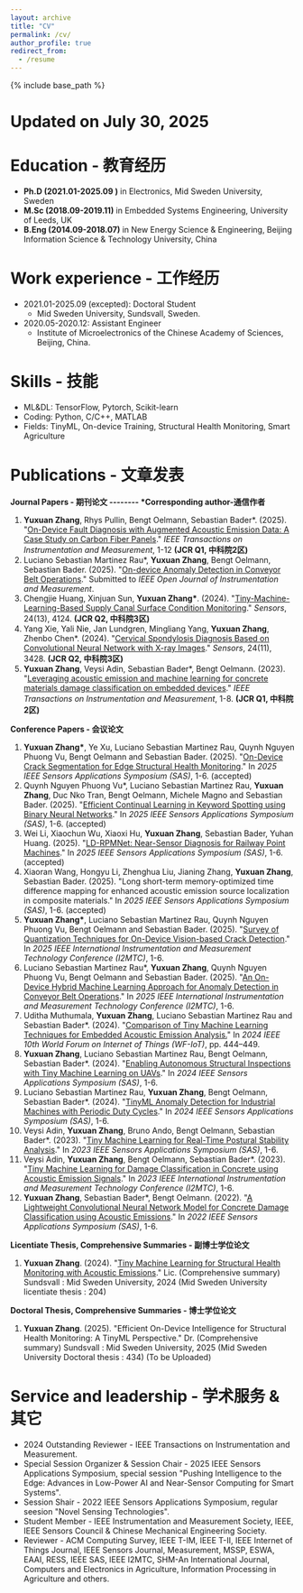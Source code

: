 ```yaml
---
layout: archive
title: "CV"
permalink: /cv/
author_profile: true
redirect_from:
  - /resume
---
```


{% include base_path %}

Updated on July 30, 2025
======

Education - 教育经历
======
* **Ph.D (2021.01-2025.09 )** in Electronics, Mid Sweden University, Sweden
* **M.Sc (2018.09-2019.11)** in Embedded Systems Engineering, University of Leeds, UK
* **B.Eng (2014.09-2018.07)** in New Energy Science & Engineering, Beijing Information Science & Technology University, China

Work experience - 工作经历
======
* 2021.01-2025.09 (excepted): Doctoral Student
  * Mid Sweden University, Sundsvall, Sweden.     
* 2020.05-2020.12: Assistant Engineer
  * Institute of Microelectronics of the Chinese Academy of Sciences, Beijing, China.

Skills - 技能
======
* ML&DL: TensorFlow, Pytorch, Scikit-learn
* Coding: Python, C/C++, MATLAB
* Fields: TinyML, On-device Training, Structural Health Monitoring, Smart Agriculture

Publications - 文章发表              
======
__Journal Papers - 期刊论文        --------        *Corresponding author-通信作者__
1. __Yuxuan Zhang__, Rhys Pullin, Bengt Oelmann, Sebastian Bader*. (2025). "[On-Device Fault Diagnosis with Augmented Acoustic Emission Data: A Case Study on Carbon Fiber Panels](https://ieeexplore.ieee.org/document/11029626)." _IEEE Transactions on Instrumentation and Measurement_, 1-12 __(JCR Q1, 中科院2区)__ 
2. Luciano Sebastian Martinez Rau*, __Yuxuan Zhang__, Bengt Oelmann, Sebastian Bader. (2025). "[On-device Anomaly Detection in Conveyor Belt Operations](https://arxiv.org/abs/2411.10729)." Submitted to _IEEE Open Journal of Instrumentation and Measurement_.
3. Chengjie Huang, Xinjuan Sun, __Yuxuan Zhang*__. (2024). "[Tiny-Machine-Learning-Based Supply Canal Surface Condition Monitoring](https://www.mdpi.com/1424-8220/24/13/4124)." _Sensors_, 24(13), 4124. __(JCR Q2, 中科院3区)__
4. Yang Xie, Yali Nie, Jan Lundgren, Mingliang Yang, __Yuxuan Zhang__, Zhenbo Chen*. (2024). "[Cervical Spondylosis Diagnosis Based on Convolutional Neural Network with X-ray Images](https://www.mdpi.com/1424-8220/24/11/3428)." _Sensors_, 24(11), 3428. __(JCR Q2, 中科院3区)__
5. __Yuxuan Zhang__, Veysi Adin, Sebastian Bader*, Bengt Oelmann. (2023). "[Leveraging acoustic emission and machine learning for concrete materials damage classification on embedded devices](https://ieeexplore.ieee.org/document/10227301)." _IEEE Transactions on Instrumentation and Measurement_, 1-8. __(JCR Q1, 中科院2区)__
  
__Conference Papers - 会议论文__
1. __Yuxuan Zhang*__, Ye Xu, Luciano Sebastian Martinez Rau, Quynh Nguyen Phuong Vu, Bengt Oelmann and Sebastian Bader. (2025). "[On-Device Crack Segmentation for Edge Structural Health Monitoring](https://arxiv.org/abs/2505.07915)." In _2025 IEEE Sensors Applications Symposium (SAS)_, 1-6. (accepted)
2. Quynh Nguyen Phuong Vu*, Luciano Sebastian Martinez Rau, __Yuxuan Zhang__, Duc Nko Tran, Bengt Oelmann, Michele Magno and Sebastian Bader. (2025). "[Efficient Continual Learning in Keyword Spotting using Binary Neural Networks](https://arxiv.org/abs/2505.02469)." In _2025 IEEE Sensors Applications Symposium (SAS)_, 1-6. (accepted)
3. Wei Li, Xiaochun Wu, Xiaoxi Hu, __Yuxuan Zhang__, Sebastian Bader, Yuhan Huang. (2025). "[LD-RPMNet: Near-Sensor Diagnosis for Railway Point Machines](https://www.arxiv.org/abs/2506.06346)." In _2025 IEEE Sensors Applications Symposium (SAS)_, 1-6. (accepted)
4. Xiaoran Wang, Hongyu Li, Zhenghua Liu, Jianing Zhang, __Yuxuan Zhang__, Sebastian Bader. (2025). "Long short-term memory-optimized time difference mapping for enhanced acoustic emission source localization in composite materials." In _2025 IEEE Sensors Applications Symposium (SAS)_, 1-6. (accepted)
5. __Yuxuan Zhang*__, Luciano Sebastian Martinez Rau, Quynh Nguyen Phuong Vu, Bengt Oelmann and Sebastian Bader. (2025). "[Survey of Quantization Techniques for On-Device Vision-based Crack Detection](https://ieeexplore.ieee.org/document/11078998)." In _2025 IEEE International Instrumentation and Measurement Technology Conference (I2MTC)_, 1-6.
6. Luciano Sebastian Martinez Rau*, __Yuxuan Zhang__, Quynh Nguyen Phuong Vu, Bengt Oelmann and Sebastian Bader. (2025). "[An On-Device Hybrid Machine Learning Approach for Anomaly Detection in Conveyor Belt Operations](https://ieeexplore.ieee.org/document/11079096/)." In _2025 IEEE International Instrumentation and Measurement Technology Conference (I2MTC)_, 1-6.
7. Uditha Muthumala, __Yuxuan Zhang__, Luciano Sebastian Martinez Rau and Sebastian Bader*. (2024). "[Comparison of Tiny Machine Learning Techniques for Embedded Acoustic Emission Analysis.](https://ieeexplore.ieee.org/document/10811219)" In _2024 IEEE 10th World Forum on Internet of Things (WF-IoT)_, pp. 444–449.
8. __Yuxuan Zhang__, Luciano Sebastian Martinez Rau, Bengt Oelmann, Sebastian Bader*. (2024). "[Enabling Autonomous Structural Inspections with Tiny Machine Learning on UAVs](https://ieeexplore.ieee.org/document/10636583)." In _2024 IEEE Sensors Applications Symposium (SAS)_, 1-6. 
9. Luciano Sebastian Martinez Rau, __Yuxuan Zhang__, Bengt Oelmann, Sebastian Bader*. (2024). "[TinyML Anomaly Detection for Industrial Machines with Periodic Duty Cycles](https://ieeexplore.ieee.org/document/10636584)." In _2024 IEEE Sensors Applications Symposium (SAS)_, 1-6.
10. Veysi Adin, __Yuxuan Zhang__, Bruno Ando, Bengt Oelmann, Sebastian Bader*. (2023). "[Tiny Machine Learning for Real-Time Postural Stability Analysis](https://ieeexplore.ieee.org/document/10254126)." In _2023 IEEE Sensors Applications Symposium (SAS)_, 1-6. 
11. Veysi Adin, __Yuxuan Zhang__, Bengt Oelmann, Sebastian Bader*. (2023). "[Tiny Machine Learning for Damage Classification in Concrete using Acoustic Emission Signals](https://ieeexplore.ieee.org/document/10175972)." In _2023 IEEE International Instrumentation and Measurement Technology Conference (I2MTC)_, 1-6. 
12. __Yuxuan Zhang__, Sebastian Bader*, Bengt Oelmann. (2022). "[A Lightweight Convolutional Neural Network Model for Concrete Damage Classification using Acoustic Emissions](https://ieeexplore.ieee.org/document/9881386)." In _2022 IEEE Sensors Applications Symposium (SAS)_, 1-6. 

__Licentiate Thesis, Comprehensive Summaries - 副博士学位论文__
1. __Yuxuan Zhang__. (2024). "[Tiny Machine Learning for Structural Health Monitoring with Acoustic Emissions](https://miun.diva-portal.org/smash/record.jsf?pid=diva2%3A1857441&dswid=-6455)." Lic. (Comprehensive summary) Sundsvall : Mid Sweden University, 2024 (Mid Sweden University licentiate thesis : 204)

__Doctoral Thesis, Comprehensive Summaries - 博士学位论文__
1. __Yuxuan Zhang__. (2025). "Efficient On-Device Intelligence for Structural Health Monitoring: A TinyML Perspective." Dr. (Comprehensive summary) Sundsvall : Mid Sweden University, 2025 (Mid Sweden University Doctoral thesis : 434) (To be Uploaded)



Service and leadership - 学术服务 & 其它
======
* 2024 Outstanding Reviewer                 - IEEE Transactions on Instrumentation and Measurement.
* Special Session Organizer & Session Chair - 2025 IEEE Sensors Applications Symposium, special session "Pushing Intelligence to the Edge: Advances in Low-Power AI and Near-Sensor Computing for Smart Systems".
* Session Shair                             - 2022 IEEE Sensors Applications Symposium, regular seesion "Novel Sensing Technologies".
* Student Member                            - IEEE Instrumentation and Measurement Society, IEEE, IEEE Sensors Council & Chinese Mechanical Engineering Society.
* Reviewer                                  - ACM Computing Survey, IEEE T-IM, IEEE T-II, IEEE Internet of Things Journal, IEEE Sensors Journal, Measurement, MSSP, ESWA, EAAI, RESS, IEEE SAS, IEEE I2MTC, SHM-An International Journal, Computers and Electronics in Agriculture, Information Processing in Agriculture and others.
